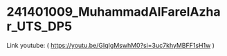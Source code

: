 # 241401009_MuhammadAlFarelAzhar_UTS_DP5
Link youtube:
( https://youtu.be/GIqIgMswhM0?si=3uc7khyMBFF1sH1w )
